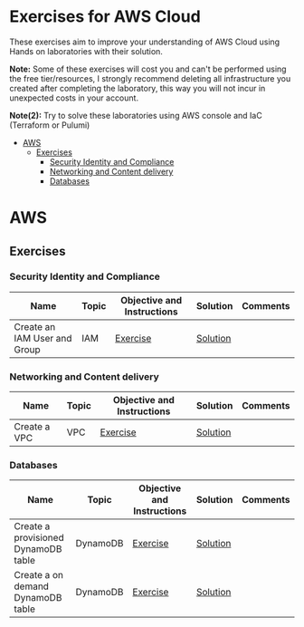 # Exercises for AWS Cloud

These exercises aim to improve your understanding of AWS Cloud using Hands on laboratories with their solution.

**Note:** Some of these exercises will cost you and can't be performed using the free tier/resources, I strongly recommend deleting all infrastructure you created after completing the laboratory, this way you will not incur in unexpected costs in your account.

**Note(2):** Try to solve these laboratories using AWS console and IaC (Terraform or Pulumi)

- [AWS](#aws)
  - [Exercises](#exercises)
    - [Security Identity and Compliance](#security-identity-and-compliance)
    - [Networking and Content delivery](#networking-and-content-delivery)
    - [Databases](#databases)

# AWS

## Exercises

### Security Identity and Compliance

| Name                         | Topic | Objective and Instructions                                     | Solution                                                      | Comments |
|------------------------------|-------|----------------------------------------------------------------|---------------------------------------------------------------|----------|
| Create an IAM User and Group | IAM   | [Exercise](exercises/identity/iam/create_user_group/README.md) | [Solution](exercises/identity/iam/create_user_group/solution) |          |

### Networking and Content delivery

| Name         | Topic | Objective and Instructions                                | Solution                                                 | Comments |
|--------------|-------|-----------------------------------------------------------|----------------------------------------------------------|----------|
| Create a VPC | VPC   | [Exercise](exercises/networking/vpc/create_vpc/README.md) | [Solution](exercises/networking/vpc/create_vpc/solution) |          |

### Databases

| Name                                | Topic    | Objective and Instructions                                                        | Solution                                                                         | Comments |
|-------------------------------------|----------|-----------------------------------------------------------------------------------|----------------------------------------------------------------------------------|----------|
| Create a provisioned DynamoDB table | DynamoDB | [Exercise](exercises/database/dynamodb/create_provisioned_dynamo_table/README.md) | [Solution](exercises/database/dynamodb/create_provisioned_dynamo_table/solution) |          |
| Create a on demand DynamoDB table   | DynamoDB | [Exercise](exercises/database/dynamodb/create_on_demand_dynamo_table/README.md)   | [Solution](exercises/database/dynamodb/create_on_demand_dynamo_table/solution)   |          |